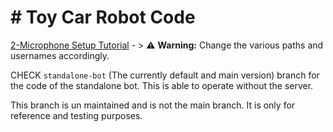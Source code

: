 # # Toy Car Robot Code
[2-Microphone Setup Tutorial](wyoming-satellite/docs/tutorial_2mic.md) - > ⚠️ **Warning:** Change the various paths and usernames accordingly.


CHECK `standalone-bot` (The currently default and main version) branch for the code of the standalone bot. This is able to operate without the server.

This branch is un maintained and is not the main branch. It is only for reference and testing purposes.